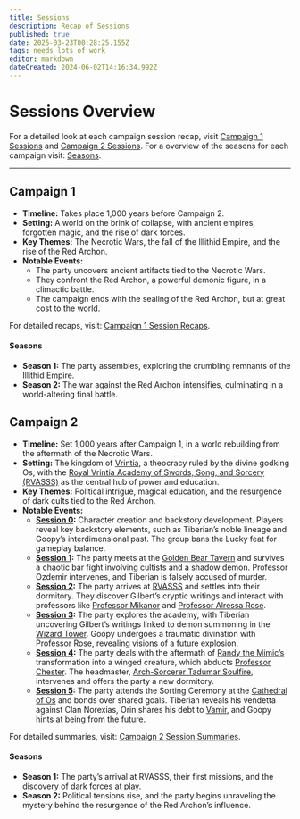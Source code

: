 ```yaml
---
title: Sessions
description: Recap of Sessions
published: true
date: 2025-03-23T00:28:25.155Z
tags: needs lots of work
editor: markdown
dateCreated: 2024-06-02T14:16:34.992Z
---
```


# **Sessions Overview**  
For a detailed look at each campaign session recap, visit [Campaign 1 Sessions](/sessions/campaign_1/overview) and [Campaign 2 Sessions](/sessions/campaign_2/overview). For a overview of the seasons for each campaign visit: [Seasons](/Seasons).

---

## **Campaign 1**  
- **Timeline:** Takes place 1,000 years before Campaign 2.  
- **Setting:** A world on the brink of collapse, with ancient empires, forgotten magic, and the rise of dark forces.  
- **Key Themes:** The Necrotic Wars, the fall of the Illithid Empire, and the rise of the Red Archon.  
- **Notable Events:**  
  - The party uncovers ancient artifacts tied to the Necrotic Wars.  
  - They confront the Red Archon, a powerful demonic figure, in a climactic battle.  
  - The campaign ends with the sealing of the Red Archon, but at great cost to the world.  

For detailed recaps, visit: [Campaign 1 Session Recaps](/sessions/campaign_1/overview).  

#### **Seasons**  
- **Season 1:** The party assembles, exploring the crumbling remnants of the Illithid Empire.  
- **Season 2:** The war against the Red Archon intensifies, culminating in a world-altering final battle.  

## **Campaign 2**  
- **Timeline:** Set 1,000 years after Campaign 1, in a world rebuilding from the aftermath of the Necrotic Wars.  
- **Setting:** The kingdom of [Vrintia](/locations/vrintia), a theocracy ruled by the divine godking Os, with the [Royal Vrintia Academy of Swords, Song, and Sorcery (RVASSS)](/organizations/rvasss) as the central hub of power and education.  
- **Key Themes:** Political intrigue, magical education, and the resurgence of dark cults tied to the Red Archon.  
- **Notable Events:**  
  - **[Session 0](/sessions/campaign_2/session_0_summary):** Character creation and backstory development. Players reveal key backstory elements, such as Tiberian’s noble lineage and Goopy’s interdimensional past. The group bans the Lucky feat for gameplay balance.  
  - **[Session 1](/sessions/campaign_2/session_1_summary):** The party meets at the [Golden Bear Tavern](/locations/golden-bear-tavern) and survives a chaotic bar fight involving cultists and a shadow demon. Professor Ozdemir intervenes, and Tiberian is falsely accused of murder.  
  - **[Session 2](/sessions/campaign_2/session_2_summary):** The party arrives at [RVASSS](/organizations/rvasss) and settles into their dormitory. They discover Gilbert’s cryptic writings and interact with professors like [Professor Mikanor](/npcs/professor-mikanor) and [Professor Alressa Rose](/npcs/professor-alressa-rose).  
  - **[Session 3](/sessions/campaign_2/session_3_summary):** The party explores the academy, with Tiberian uncovering Gilbert’s writings linked to demon summoning in the [Wizard Tower](/locations/wizard-tower). Goopy undergoes a traumatic divination with Professor Rose, revealing visions of a future explosion.  
  - **[Session 4](/sessions/campaign_2/session_4_summary):** The party deals with the aftermath of [Randy the Mimic’s](/npcs/randy-the-mimic) transformation into a winged creature, which abducts [Professor Chester](/npcs/professor-chester). The headmaster, [Arch-Sorcerer Tadumar Soulfire](/npcs/tadabar-soulfire), intervenes and offers the party a new dormitory.  
  - **[Session 5](/sessions/campaign_2/session_5_summary):** The party attends the Sorting Ceremony at the [Cathedral of Os](/locations/cathedral-of-os) and bonds over shared goals. Tiberian reveals his vendetta against Clan Norexias, Orin shares his debt to [Vamir](/npcs/vamir), and Goopy hints at being from the future.  

For detailed summaries, visit: [Campaign 2 Session Summaries](/sessions/campaign_2/overview).  

#### **Seasons**  
- **Season 1:** The party’s arrival at RVASSS, their first missions, and the discovery of dark forces at play.  
- **Season 2:** Political tensions rise, and the party begins unraveling the mystery behind the resurgence of the Red Archon’s influence.  
